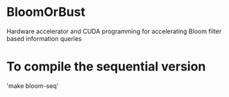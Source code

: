 # BloomOrBust
Hardware accelerator and CUDA programming for accelerating Bloom filter based information queries

# To compile the sequential version
'make bloom-seq'